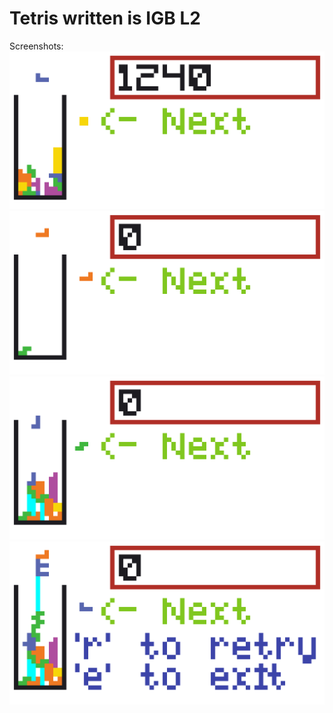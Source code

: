 # Tetris written is IGB L2
Screenshots:  
![Tetris0](tetris0.png)  
![Tetris1](tetris1.png)  
![Tetris2](tetris2.png)  
![Tetris2](tetris3.png)  

